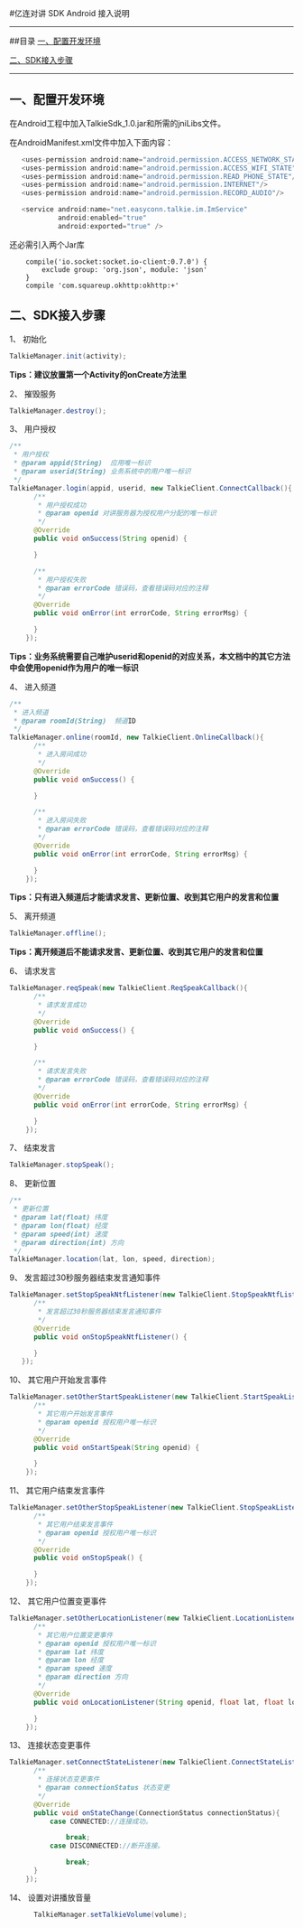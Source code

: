 #亿连对讲 SDK Android 接入说明


---------------
##目录
[一、配置开发环境](#配置开发环境)

[二、SDK接入步骤](#SDK接入步骤)

------------------

<h2 id="配置开发环境">一、配置开发环境</h2>

在Android工程中加入TalkieSdk_1.0.jar和所需的jniLibs文件。

在AndroidManifest.xml文件中加入下面内容：
```java
   <uses-permission android:name="android.permission.ACCESS_NETWORK_STATE"/>
   <uses-permission android:name="android.permission.ACCESS_WIFI_STATE"/>
   <uses-permission android:name="android.permission.READ_PHONE_STATE"/>
   <uses-permission android:name="android.permission.INTERNET"/>
   <uses-permission android:name="android.permission.RECORD_AUDIO"/>

   <service android:name="net.easyconn.talkie.im.ImService"
            android:enabled="true"
            android:exported="true" />
```

还必需引入两个Jar库
```
    compile('io.socket:socket.io-client:0.7.0') {
        exclude group: 'org.json', module: 'json'
    }
    compile 'com.squareup.okhttp:okhttp:+'
```

<h2 id="SDK接入步骤">二、SDK接入步骤</h2>

1、 初始化
```java
TalkieManager.init(activity);
```
**Tips：建议放置第一个Activity的onCreate方法里**

2、 摧毁服务
```java
TalkieManager.destroy();
```

3、 用户授权
```java
/**
 * 用户授权
 * @param appid(String)  应用唯一标识
 * @param userid(String) 业务系统中的用户唯一标识
 */
TalkieManager.login(appid, userid, new TalkieClient.ConnectCallback(){
      /**
       * 用户授权成功
       * @param openid 对讲服务器为授权用户分配的唯一标识
       */
      @Override
      public void onSuccess(String openid) {

      }

      /**
       * 用户授权失败
       * @param errorCode 错误码，查看错误码对应的注释
       */
      @Override
      public void onError(int errorCode, String errorMsg) {

      }
    });
```
**Tips：业务系统需要自己唯护userid和openid的对应关系，本文档中的其它方法中会使用openid作为用户的唯一标识**

4、 进入频道
```java
/**
 * 进入频道
 * @param roomId(String)  频道ID
 */
TalkieManager.online(roomId, new TalkieClient.OnlineCallback(){
      /**
       * 进入房间成功
       */
      @Override
      public void onSuccess() {

      }

      /**
       * 进入房间失败
       * @param errorCode 错误码，查看错误码对应的注释
       */
      @Override
      public void onError(int errorCode, String errorMsg) {

      }
    });
```
**Tips：只有进入频道后才能请求发言、更新位置、收到其它用户的发言和位置**

5、 离开频道
```java
TalkieManager.offline();
```
**Tips：离开频道后不能请求发言、更新位置、收到其它用户的发言和位置**

6、 请求发言
```java
TalkieManager.reqSpeak(new TalkieClient.ReqSpeakCallback(){
      /**
       * 请求发言成功
       */
      @Override
      public void onSuccess() {

      }

      /**
       * 请求发言失败
       * @param errorCode 错误码，查看错误码对应的注释
       */
      @Override
      public void onError(int errorCode, String errorMsg) {

      }
    });
```

7、 结束发言
```java
TalkieManager.stopSpeak();
```

8、 更新位置
```java
/**
 * 更新位置
 * @param lat(float) 纬度
 * @param lon(float) 经度
 * @param speed(int) 速度
 * @param direction(int) 方向
 */
TalkieManager.location(lat, lon, speed, direction);
```

9、 发言超过30秒服务器结束发言通知事件
```java
TalkieManager.setStopSpeakNtfListener(new TalkieClient.StopSpeakNtfListener(){
      /**
       * 发言超过30秒服务器结束发言通知事件
       */
      @Override
      public void onStopSpeakNtfListener() {

      }
   });
```

10、 其它用户开始发言事件
```java
TalkieManager.setOtherStartSpeakListener(new TalkieClient.StartSpeakListener(){
      /**
       * 其它用户开始发言事件
       * @param openid 授权用户唯一标识
       */
      @Override
      public void onStartSpeak(String openid) {

      }
    });
```

11、 其它用户结束发言事件
```java
TalkieManager.setOtherStopSpeakListener(new TalkieClient.StopSpeakListener(){
      /**
       * 其它用户结束发言事件
       * @param openid 授权用户唯一标识
       */
      @Override
      public void onStopSpeak() {

      }
    });
```

12、 其它用户位置变更事件
```java
TalkieManager.setOtherLocationListener(new TalkieClient.LocationListener(){
      /**
       * 其它用户位置变更事件
       * @param openid 授权用户唯一标识
       * @param lat 纬度
       * @param lon 经度
       * @param speed 速度
       * @param direction 方向
       */
      @Override
      public void onLocationListener(String openid, float lat, float lon, int speed, int direction) {

      }
    });
```

13、 连接状态变更事件
```java
TalkieManager.setConnectStateListener(new TalkieClient.ConnectStateListener(){
      /**
       * 连接状态变更事件
       * @param connectionStatus 状态变更
       */
      @Override
      public void onStateChange(ConnectionStatus connectionStatus){
          case CONNECTED://连接成功。

              break;
          case DISCONNECTED://断开连接。

              break;
      }
    });
```

14、 设置对讲播放音量
```java
      TalkieManager.setTalkieVolume(volume);
```
